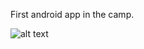 First android app in the camp.

![alt text](https://github.com/Rahaf-Aljadaani/Mobile-Application-Development-Camp/Design-Your-First-App/blob/master/first-app.PNG?raw=true)

